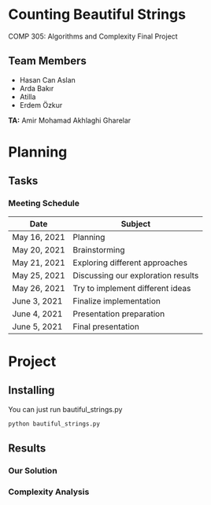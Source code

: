 # Counting Beautiful Strings
COMP 305: Algorithms and Complexity Final Project

## Team Members
- Hasan Can Aslan
- Arda Bakır
- Atilla
- Erdem Özkur

**TA:** Amir Mohamad Akhlaghi Gharelar

# Planning

## Tasks


### Meeting Schedule
| Date | Subject |
|  ----  | ----------  |
| May 16, 2021 | Planning |
| May 20, 2021 | Brainstorming |
| May 21, 2021 | Exploring different approaches |
| May 25, 2021 | Discussing our exploration results |
| May 26, 2021 | Try to implement different ideas |
| June 3, 2021 | Finalize implementation |
| June 4, 2021 | Presentation preparation |
| June 5, 2021 | Final presentation |


# Project

## Installing

You can just run bautiful_strings.py

```bash
python bautiful_strings.py
```

## Results


### Our Solution


### Complexity Analysis


